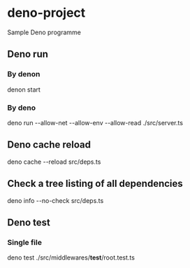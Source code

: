 # deno-project
Sample Deno programme 

## Deno run 
### By denon
denon start

### By deno
deno run --allow-net --allow-env --allow-read ./src/server.ts

## Deno cache reload
deno cache --reload src/deps.ts

## Check a tree listing of all dependencies
deno info --no-check src/deps.ts

## Deno test
### Single file
deno test ./src/middlewares/__test__/root.test.ts